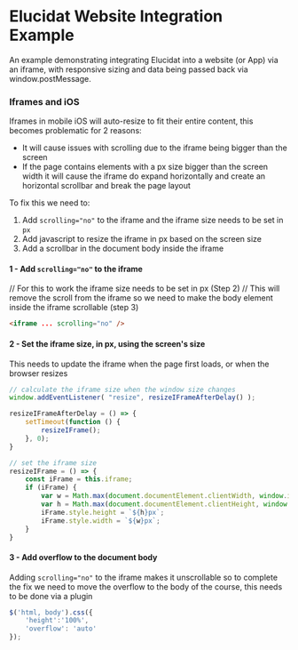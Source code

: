 # Elucidat Website Integration Example

An example demonstrating integrating Elucidat into a website (or App) via an iframe, with responsive sizing and data being passed back via window.postMessage.



### Iframes and iOS

Iframes in mobile iOS will auto-resize to fit their entire content, this becomes problematic for 2 reasons:

- It will cause issues with scrolling due to the iframe being bigger than the screen
- If the page contains elements with a px size bigger than the screen width it will cause the iframe do expand horizontally and create an horizontal scrollbar and break the page layout


To fix this we need to:
1. Add `scrolling="no"` to the iframe and the iframe size needs to be set in `px`
2. Add javascript to resize the iframe in px based on the screen size
3. Add a scrollbar in the document body inside the iframe



#### 1 - Add `scrolling="no"` to the iframe
// For this to work the iframe size needs to be set in px (Step 2)
// This will remove the scroll from the iframe so we need to make the body element inside the iframe scrollable (step 3)

``` html
<iframe ... scrolling="no" />
```


#### 2 - Set the iframe size, in px, using the screen's size
This needs to update the iframe when the page first loads, or when the browser resizes

``` Javascript
// calculate the iframe size when the window size changes
window.addEventListener( "resize", resizeIFrameAfterDelay() );

resizeIFrameAfterDelay = () => {
    setTimeout(function () {
        resizeIFrame();
    }, 0);
}

// set the iframe size
resizeIFrame = () => {
    const iFrame = this.iframe;
    if (iFrame) {
        var w = Math.max(document.documentElement.clientWidth, window.innerWidth || 0);
        var h = Math.max(document.documentElement.clientHeight, window.innerHeight || 0);
        iFrame.style.height = `${h}px`;
        iFrame.style.width = `${w}px`;
    }
}
```


#### 3 - Add overflow to the document body
Adding `scrolling="no"` to the iframe makes it unscrollable so to complete the fix we need to move the overflow to the body of the course, this needs to be done via a plugin

``` Javascript
$('html, body').css({
    'height':'100%',
    'overflow': 'auto'
});
```
